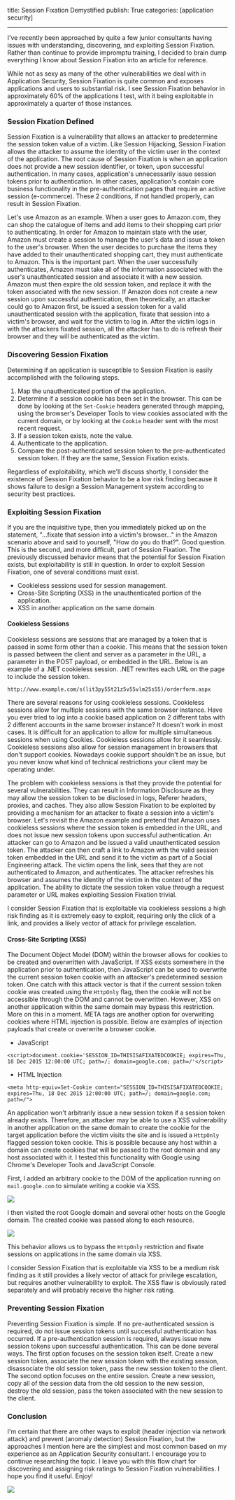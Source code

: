 title: Session Fixation Demystified
publish: True
categories: [application security]

---

I've recently been approached by quite a few junior consultants having issues with understanding, discovering, and exploiting Session Fixation. Rather than continue to provide impromptu training, I decided to brain dump everything I know about Session Fixation into an article for reference.

<!-- READMORE -->

While not as sexy as many of the other vulnerabilities we deal with in Application Security, Session Fixation is quite common and exposes applications and users to substantial risk. I see Session Fixation behavior in approximately 60% of the applications I test, with it being exploitable in approximately a quarter of those instances.

### Session Fixation Defined

Session Fixation is a vulnerability that allows an attacker to predetermine the session token value of a victim. Like Session Hijacking, Session Fixation allows the attacker to assume the identity of the victim user in the context of the application. The root cause of Session Fixation is when an application does not provide a new session identifier, or token, upon successful authentication. In many cases, application's unnecessarily issue session tokens prior to authentication. In other cases, application's contain core business functionality in the pre-authentication pages that require an active session (e-commerce). These 2 conditions, if not handled properly, can result in Session Fixation.

Let's use Amazon as an example. When a user goes to Amazon.com, they can shop the catalogue of items and add items to their shopping cart prior to authenticating. In order for Amazon to maintain state with the user, Amazon must create a session to manage the user's data and issue a token to the user's browser. When the user decides to purchase the items they have added to their unauthenticated shopping cart, they must authenticate to Amazon. This is the important part. When the user successfully authenticates, Amazon must take all of the information associated with the user's unauthenticated session and associate it with a new session. Amazon must then expire the old session token, and replace it with the token associated with the new session. If Amazon does not create a new session upon successful authentication, then theoretically, an attacker could go to Amazon first, be issued a session token for a valid unauthenticated session with the application, fixate that session into a victim's browser, and wait for the victim to log in. After the victim logs in with the attackers fixated session, all the attacker has to do is refresh their browser and they will be authenticated as the victim.

### Discovering Session Fixation

Determining if an application is susceptible to Session Fixation is easily accomplished with the following steps.

1. Map the unauthenticated portion of the application.
2. Determine if a session cookie has been set in the browser. This can be done by looking at the `Set-Cookie` headers generated through mapping, using the browser's Developer Tools to view cookies associated with the current domain, or by looking at the `Cookie` header sent with the most recent request.
3. If a session token exists, note the value.
4. Authenticate to the application.
5. Compare the post-authenticated session token to the pre-authenticated session token. If they are the same, Session Fixation exists.

Regardless of exploitability, which we'll discuss shortly, I consider the existence of Session Fixation behavior to be a low risk finding because it shows failure to design a Session Management system according to security best practices.

### Exploiting Session Fixation

If you are the inquisitive type, then you immediately picked up on the statement, "...fixate that session into a victim's browser..." in the Amazon scenario above and said to yourself, "How do you do that?". Good question. This is the second, and more difficult, part of Session Fixation. The previously discussed behavior means that the potential for Session Fixation exists, but exploitability is still in question. In order to exploit Session Fixation, one of several conditions must exist.

- Cookieless sessions used for session management.
- Cross-Site Scripting (XSS) in the unauthenticated portion of the application.
- XSS in another application on the same domain.

#### Cookieless Sessions

Cookieless sessions are sessions that are managed by a token that is passed in some form other than a cookie. This means that the session token is passed between the client and server as a parameter in the URL, a parameter in the POST payload, or embedded in the URL. Below is an example of a .NET cookieless session. .NET rewrites each URL on the page to include the session token.

``` text
http://www.example.com/s(lit3py55t21z5v55vlm25s55)/orderform.aspx
```

There are several reasons for using cookieless sessions. Cookieless sessions allow for multiple sessions with the same browser instance. Have you ever tried to log into a cookie based application on 2 different tabs with 2 different accounts in the same browser instance? It doesn't work in most cases. It is difficult for an application to allow for multiple simultaneous sessions when using Cookies. Cookieless sessions allow for it seamlessly. Cookieless sessions also allow for session management in browsers that don't support cookies. Nowadays cookie support shouldn't be an issue, but you never know what kind of technical restrictions your client may be operating under.

The problem with cookieless sessions is that they provide the potential for several vulnerabilities. They can result in Information Disclosure as they may allow the session token to be disclosed in logs, Referer headers, proxies, and caches. They also allow Session Fixation to be exploited by providing a mechanism for an attacker to fixate a session into a victim's browser. Let's revisit the Amazon example and pretend that Amazon uses cookieless sessions where the session token is embedded in the URL, and does not issue new session tokens upon successful authentication. An attacker can go to Amazon and be issued a valid unauthenticated session token. The attacker can then craft a link to Amazon with the valid session token embedded in the URL and send it to the victim as part of a Social Engineering attack. The victim opens the link, sees that they are not authenticated to Amazon, and authenticates. The attacker refreshes his browser and assumes the identity of the victim in the context of the application. The ability to dictate the session token value through a request parameter or URL makes exploiting Session Fixation trivial.

I consider Session Fixation that is exploitable via cookieless sessions a high risk finding as it is extremely easy to exploit, requiring only the click of a link, and provides a likely vector of attack for privilege escalation.

#### Cross-Site Scripting (XSS)

The Document Object Model (DOM) within the browser allows for cookies to be created and overwritten with JavaScript. If XSS exists somewhere in the application prior to authentication, then JavaScript can be used to overwrite the current session token cookie with an attacker's predetermined session token. One catch with this attack vector is that if the current session token cookie was created using the `HttpOnly` flag, then the cookie will not be accessible through the DOM and cannot be overwritten. However, XSS on another application within the same domain may bypass this restriction. More on this in a moment. META tags are another option for overwriting cookies where HTML injection is possible. Below are examples of injection payloads that create or overwrite a browser cookie.

- JavaScript

``` text
<script>document.cookie='SESSION_ID=THISISAFIXATEDCOOKIE; expires=Thu, 18 Dec 2015 12:00:00 UTC; path=/; domain=google.com; path=/'</script>
```

- HTML Injection

``` text
<meta http-equiv=Set-Cookie content="SESSION_ID=THISISAFIXATEDCOOKIE; expires=Thu, 18 Dec 2015 12:00:00 UTC; path=/; domain=google.com; path=/">
```

An application won't arbitrarily issue a new session token if a session token already exists. Therefore, an attacker may be able to use a XSS vulnerability in another application on the same domain to create the cookie for the target application before the victim visits the site and is issued a `HttpOnly` flagged session token cookie. This is possible because any host within a domain can create cookies that will be passed to the root domain and any host associated with it. I tested this functionality with Google using Chrome's Developer Tools and JavaScript Console. 

First, I added an arbitrary cookie to the DOM of the application running on `mail.google.com` to simulate writing a cookie via XSS.

[![](/static/images/posts/fixation_1.png)](/static/images/posts/fixation_1.png)

I then visited the root Google domain and several other hosts on the Google domain. The created cookie was passed along to each resource.

[![](/static/images/posts/fixation_2.png)](/static/images/posts/fixation_2.png)

This behavior allows us to bypass the `HttpOnly` restriction and fixate sessions on applications in the same domain via XSS.

I consider Session Fixation that is exploitable via XSS to be a medium risk finding as it still provides a likely vector of attack for privilege escalation, but requires another vulnerability to exploit. The XSS flaw is obviously rated separately and will probably receive the higher risk rating.

### Preventing Session Fixation

Preventing Session Fixation is simple. If no pre-authenticated session is required, do not issue session tokens until successful authentication has occurred. If a pre-authentication session is required, always issue new session tokens upon successful authentication. This can be done several ways. The first option focuses on the session token itself. Create a new session token, associate the new session token with the existing session, disassociate the old session token, pass the new session token to the client. The second option focuses on the entire session. Create a new session, copy all of the session data from the old session to the new session, destroy the old session, pass the token associated with the new session to the client.

### Conclusion

I'm certain that there are other ways to exploit (header injection via network attack) and prevent (anomaly detection) Session Fixation, but the approaches I mention here are the simplest and most common based on my experience as an Application Security consultant. I encourage you to continue researching the topic. I leave you with this flow chart for discovering and assigning risk ratings to Session Fixation vulnerabilities. I hope you find it useful. Enjoy!

[![](/static/images/posts/fixation_3.png)](/static/images/posts/fixation_3.png)
